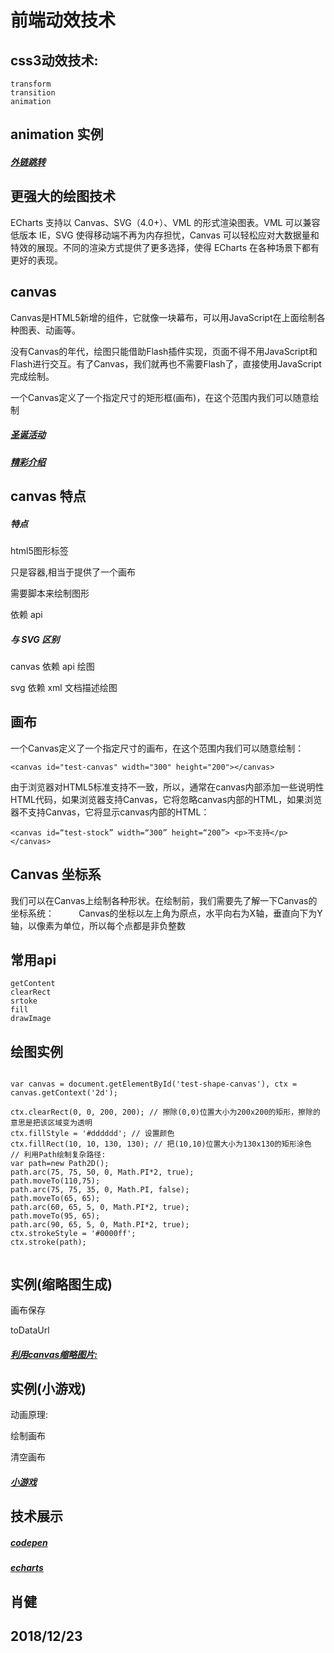 # 前端动效技术

## css3动效技术:

```
transform
transition
animation
```
## animation 实例

##### [外链跳转](https://api-m.haohuan.com/public/h5/externalChainSkip.html?url=https%3A%2F%2Fwww.haohuan.com%3Ftest%3D1)

## 更强大的绘图技术

ECharts 支持以 Canvas、SVG（4.0+）、VML 的形式渲染图表。VML 可以兼容低版本 IE，SVG 使得移动端不再为内存担忧，Canvas 可以轻松应对大数据量和特效的展现。不同的渲染方式提供了更多选择，使得 ECharts 在各种场景下都有更好的表现。

## canvas

Canvas是HTML5新增的组件，它就像一块幕布，可以用JavaScript在上面绘制各种图表、动画等。

没有Canvas的年代，绘图只能借助Flash插件实现，页面不得不用JavaScript和Flash进行交互。有了Canvas，我们就再也不需要Flash了，直接使用JavaScript完成绘制。

一个Canvas定义了一个指定尺寸的矩形框(画布)，在这个范围内我们可以随意绘制

##### [圣诞活动](http://api-m.haohuan.com/public/activity/ChristmasDay.html)

##### [精彩介绍](https://www.imooc.com/video/2493)

## canvas 特点

##### 特点

html5图形标签

只是容器,相当于提供了一个画布

需要脚本来绘制图形

依赖 api

##### 与 SVG 区别

 canvas 依赖 api 绘图

 svg 依赖 xml 文档描述绘图

## 画布

一个Canvas定义了一个指定尺寸的画布，在这个范围内我们可以随意绘制：
```
<canvas id="test-canvas" width="300" height="200"></canvas> 
```
由于浏览器对HTML5标准支持不一致，所以，通常在canvas内部添加一些说明性HTML代码，如果浏览器支持Canvas，它将忽略canvas内部的HTML，如果浏览器不支持Canvas，它将显示canvas内部的HTML：

```
<canvas id=“test-stock” width=“300” height=“200”> <p>不支持</p> </canvas> 
```
## Canvas 坐标系

我们可以在Canvas上绘制各种形状。在绘制前，我们需要先了解一下Canvas的坐标系统：
          
Canvas的坐标以左上角为原点，水平向右为X轴，垂直向下为Y轴，以像素为单位，所以每个点都是非负整数

## 常用api

```
getContent
clearRect
srtoke
fill
drawImage
```





## 绘图实例

```

var canvas = document.getElementById('test-shape-canvas'), ctx = canvas.getContext('2d'); 

ctx.clearRect(0, 0, 200, 200); // 擦除(0,0)位置大小为200x200的矩形，擦除的意思是把该区域变为透明
ctx.fillStyle = '#dddddd'; // 设置颜色
ctx.fillRect(10, 10, 130, 130); // 把(10,10)位置大小为130x130的矩形涂色
// 利用Path绘制复杂路径:
var path=new Path2D();
path.arc(75, 75, 50, 0, Math.PI*2, true);
path.moveTo(110,75);
path.arc(75, 75, 35, 0, Math.PI, false);
path.moveTo(65, 65);
path.arc(60, 65, 5, 0, Math.PI*2, true);
path.moveTo(95, 65);
path.arc(90, 65, 5, 0, Math.PI*2, true);
ctx.strokeStyle = '#0000ff';
ctx.stroke(path);


```

## 实例(缩略图生成)

画布保存

toDataUrl

##### [利用canvas缩略图片:](http://jxjweb.top/2017/03/27.html)

## 实例(小游戏)

动画原理:

绘制画布

清空画布

##### [小游戏](https://jxj322991.github.io/jump-game/play.html)

## 技术展示

##### [codepen](https://codepen.io/)

##### [echarts](http://echarts.baidu.com/index.html)

## 肖健
## 2018/12/23
